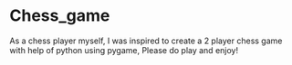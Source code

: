 # Chess_game
As a chess player myself, I was inspired to create a 2 player chess game with help of python using pygame, Please do play and enjoy!

